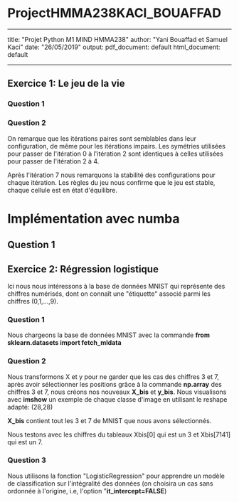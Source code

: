 # ProjectHMMA238KACI_BOUAFFAD
---
title:  "Projet Python M1 MIND HMMA238"
author: "Yani Bouaffad et Samuel Kaci"
date: "26/05/2019"
output:
  pdf_document: default
  html_document: default
 
 
---

## Exercice 1: Le jeu de la vie

### Question 1


### Question 2

On remarque que les itérations paires sont semblables dans leur configuration, de même pour les itérations impairs.
Les symétries utilisées pour passer de l'itération 0 à l'itération 2 sont identiques à celles utilisées pour passer de l'itération 2 à 4.

Après l'itération 7 nous remarquons la stabilité des configurations pour chaque itération.
Les règles du jeu nous confirme que le jeu est stable, chaque cellule est en état d'équilibre.



# Implémentation avec numba

## Question 1 



## Exercice 2: Régression logistique

Ici nous nous intéressons à la base de données MNIST qui représente des chiffres numérisés,
dont on connaît une "étiquette" associé parmi les chiffres (0,1,...,9).

### Question 1 

Nous chargeons la base de données MNIST avec la commande **from sklearn.datasets import fetch_mldata**

### Question 2

Nous transformons X et y  pour ne garder que les cas des chiffres 3 et 7, après avoir sélectionner les positions grâce à la commande **np.array** des chiffres 3 et 7, nous créons nos nouveaux **X_bis** et **y_bis**.
Nous visualisons avec **imshow** un exemple de chaque classe d'image en utilisant le reshape adapté: (28,28)

**X_bis** contient tout les 3 et 7 de MNIST que nous avons sélectionnés.

Nous testons avec les chiffres du tableaux Xbis[0] qui est un 3 et Xbis[7141] qui est un 7.

### Question 3

Nous utilisons la fonction "LogisticRegression" pour apprendre un modèle de classification sur l'intégralité des données (on choisira un cas sans ordonnée à l'origine, i.e, l'option "**it_intercept=FALSE**)








